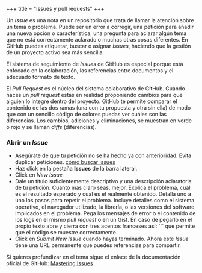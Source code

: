 +++
title = "Issues y pull requests"
+++

Un _Issue_ es una nota en un repositorio que trata de llamar la atención sobre un tema o problema. Puede ser un error a corregir, una petición para añadir una nueva opción o característica, una pregunta para aclarar algún tema que no está correctamente aclarado o muchas otras cosas diferentes. En GitHub puedes etiquetar, buscar o asignar _Issues_, haciendo que la gestión de un proyecto activo sea más sencilla.

El sistema de seguimiento de _Issues_ de GitHub es especial porque está enfocado en la colaboración, las referencias entre documentos y el adecuado formato de texto.

El _Pull Request_ es el núcleo del sistema colaborativo de GitHub. Cuando haces un _pull request_ estás en realidad proponiendo cambios para que alguien lo integre dentro del proyecto. GitHub te permite comparar el contenido de las dos ramas (una con tu propuesta y otra sin ella) de modo que con un sencillo código de colores puedas ver cuáles son las diferencias. Los cambios, adiciones y eliminaciones, se muestran en verde o rojo y se llaman _diffs_ (diferencias).

### Abrir un _Issue_ ###
  
  - Asegúrate de que tu petición no se ha hecho ya con anterioridad. Evita duplicar peticiones. [cómo buscar issues](https://help.github.com/articles/searching-issues-and-pull-requests/)
  - Haz click en la pestaña **Issues** de la barra lateral.
  - Click en _New Issue_
  - Dale un título suficientemente descriptivo y una descripción aclaratoria de tu petición. Cuanto más claro seas, mejor. Explica el problema, cuál es el resultado esperado y cual es el realmente obtenido. Detalla uno a uno los pasos para repetir el problema. Incluye detalles como el sistema operativo, el navegador utilizado, la librería, o las versiones del software implicados en el problema. Pega los mensajes de error o el contenido de los logs en el mismo _pull request_ o en un Gist. En caso de pegarlo en el propio texto abre y cierra con tres acentos franceses así: ``` que permite que el código se muestre correctamente.
  - Click en _Submit New Issue_ cuando hayas terminado. Ahora este _Issue_ tiene una URL permanente que puedes referencias para compartir.

Si quieres profundizar en el tema sigue el enlace de la documentación oficial de GitHub: [Mastering Issues](https://guides.github.com/features/issues/)
